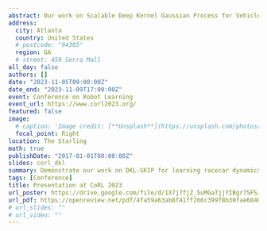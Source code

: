 ```yaml
---
abstract: Our work on Scalable Deep Kernel Gaussian Process for Vehicle Dynamics in Autonomous Racing has been presented at CoRL 2023. The Conference on Robot Learning (CoRL) is an annual international conference focusing on the intersection of robotics and machine learning. 
address:
  city: Atlanta
  country: United States
  # postcode: "94305"
  region: GA
  # street: 450 Serra Mall
all_day: false
authors: []
date: "2023-11-05T09:00:00Z"
date_end: "2023-11-09T17:00:00Z"
event: Conference on Robot Learning
event_url: https://www.corl2023.org/
featured: false
image:
  # caption: 'Image credit: [**Unsplash**](https://unsplash.com/photos/bzdhc5b3Bxs)'
  focal_point: Right
location: The Starling
math: true
publishDate: "2017-01-01T00:00:00Z"
slides: corl_dkl
summary: Demonstrate our work on DKL-SKIP for learning racecar dynamics at Conference on Robot Learning.
tags: [Conference]
title: Presentation at CoRL 2023
url_poster: https://drive.google.com/file/d/1X7j7fjZ_5uMGaTjjYIBgr75FSJEmYaB0/view?usp=sharing
url_pdf: https://openreview.net/pdf/4fa59a63ab8f41ff266c399f8b30fae68463a33e.pdf
# url_slides: ""
# url_video: ""
---
```


<!-- {{% callout note %}}
Click on the **Slides** button above to view the built-in slides feature.
{{% /callout %}}

Slides can be added in a few ways:

- **Create** slides using Wowchmey's [*Slides*](https://wowchemy.com/docs/managing-content/#create-slides) feature and link using `slides` parameter in the front matter of the talk file
- **Upload** an existing slide deck to `static/` and link using `url_slides` parameter in the front matter of the talk file
- **Embed** your slides (e.g. Google Slides) or presentation video on this page using [shortcodes](https://wowchemy.com/docs/writing-markdown-latex/).

Further talk details can easily be added to this page using *Markdown* and $\rm \LaTeX$ math code. -->
